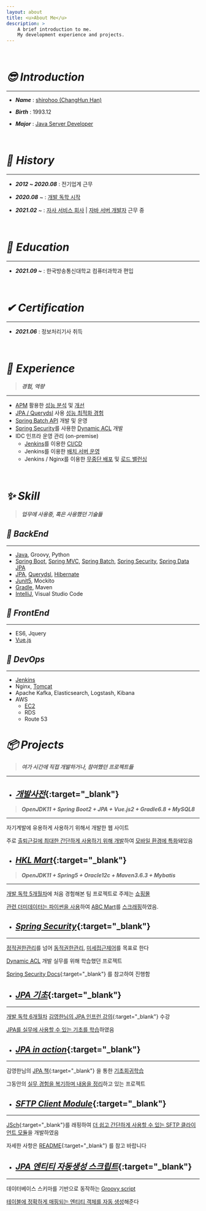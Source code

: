 ```yaml
---
layout: about
title: <u>About Me</u>
description: >
    A brief introduction to me.
    My development experience and projects.
---
```


&nbsp;  

# ***😎 Introduction***

---

- ***Name*** :  <u>shirohoo (ChangHun Han)</u>

- ***Birth*** : 1993.12

- ***Major*** : <u>Java Server Developer</u>

&nbsp;  

# ***📖 History***

---

- ***2012 ~ 2020.08*** : 전기업계 근무

- ***2020.08*** ~ : <u>개발 독학 시작</u>

- ***2021.02*** ~ : <u>자사 서비스 회사</u> \| <u>자바 서버 개발자</u> 근무 중

&nbsp;

# ***📜 Education***

---

- ***2021.09 ~*** : 한국방송통신대학교 컴퓨터과학과 편입


&nbsp;  

# ***✔ Certification***

---

- ***2021.06*** : 정보처리기사 취득

&nbsp;  

# ***👏 Experience***

> ***경험, 역량***

---

- <u>APM</u> 활용한 <u>성능 분석</u> 및 <u>개선</u>
- <u>JPA / Querydsl</u> 사용 <u>성능 최적화 경험</u>
- <u>Spring Batch API</u> 개발 및 운영
- <u>Spring Security</u>를 사용한 <u>Dynamic ACL</u> 개발
- IDC 인프라 운영 관리 (on-premise)
    - <u>Jenkins</u>를 이용한 <u>CI/CD</u>
    - Jenkins를 이용한 <u>배치 서버 운영</u>
    - Jenkins / Nginx를 이용한 <u>무중단 배포</u> 및 <u>로드 밸런싱</u>

&nbsp;  

# ***✨ Skill***

> ***업무에 사용중, 혹은 사용했던 기술들***

## ***🔐 BackEnd***

---

- <u>Java</u>, Groovy, Python
- <u>Spring Boot</u>, <u>Spring MVC</u>, <u>Spring Batch</u>, <u>Spring Security</u>, <u>Spring Data JPA</u>
- <u>JPA</u>, <u>Querydsl</u>, <u>Hibernate</u>
- <u>Junit5</u>, Mockito
- <u>Gradle</u>, Maven
- <u>IntelliJ</u>, Visual Studio Code

## ***🎨 FrontEnd***

---

- ES6, Jquery
- <u>Vue.js</u>

## ***🕋 DevOps***

---

- <u>Jenkins</u>
- Nginx, <u>Tomcat</u>
- Apache Kafka, Elasticsearch, Logstash, Kibana
- AWS
    - <u>EC2</u>
    - RDS
    - Route 53

# ***📦 Projects***

> ***여가 시간에 직접 개발하거나, 참여했던 프로젝트들***

---

- ## [***개발사전***](http://15.165.178.142/#/){:target="_blank"}

> ***OpenJDK11 + Spring Boot2 + JPA + Vue.js2 + Gradle6.8 + MySQL8***

---

자기계발에 유용하게 사용하기 위해서 개발한 웹 사이트

주로 <u>출퇴근길에 최대한 간단하게 사용하기 위해 개발</u>하여 <u>모바일 환경에 특화</u>돼있음

- ## [***HKL Mart***](https://github.com/shirohoo/hkl-mart){:target="_blank"}

> ***OpenJDK11 + Spring5 + Oracle12c + Maven3.6.3 + Mybatis***

---

<u>개발 독학 5개월차</u>에 처음 경험해본 팀 프로젝트로 주제는 <u>쇼핑몰</u>

<u>관련 더미데이터는 파이썬을 사용</u>하여 <a href="https://abcmart.a-rt.com/" target="_blank">ABC Mart</a>를 <u>스크래핑</u>하였음.

- ## [***Spring Security***](https://github.com/shirohoo/spring-security-dynamic-acl){:target="_blank"}

---


<u>정적권한관리</u>를 넘어 <u>동적권한관리</u>, <u>미세접근제어</u>를 목표로 한다

<u>Dynamic ACL</u> 개발 실무를 위해 학습했던 프로젝트

[Spring Security Docs](https://docs.spring.io/spring-security/site/docs/current/reference/html5/){:target="_blank"} 를 참고하여 진행함

- ## [***JPA 기초***](https://github.com/shirohoo/jpa){:target="_blank"}

---

<u>개발 독학 6개월차</u> [김영한님의 JPA 인프런 강의](https://www.inflearn.com/course/ORM-JPA-Basic/dashboard){:target="_blank"} 수강

<u>JPA를 실무에 사용할 수 있는 기초를 학습</u>하였음

- ## [***JPA in action***](https://github.com/shirohoo/jpa-in-action){:target="_blank"}

---

김영한님의 [JPA 책](http://www.kyobobook.co.kr/product/detailViewKor.laf?mallGb=KOR&ejkGb=KOR&barcode=9788960777330){:target="_blank"} 을 통한 <u>기초회귀학습</u>

그동안의 <u>실무 경험을 복기하며 내용을 정리</u>하고 있는 프로젝트

- ## [***SFTP Client Module***](https://github.com/shirohoo/sftp-client){:target="_blank"}

---

[JSch](https://github.com/is/jsch){:target="_blank"}를 래핑하여 <u>더 쉽고 간단하게 사용할 수 있는 SFTP 클라이언트 모듈</u>을 개발하였음

자세한 사항은 [README](https://github.com/shirohoo/sftp-client/blob/master/README.md){:target="_blank"} 를 참고 바랍니다

- ## [***JPA 엔티티 자동생성 스크립트***](https://github.com/shirohoo/create-automation-jpa-entity){:target="_blank"}

---

데이터베이스 스키마를 기반으로 동작하는 <u>Groovy script</u>

<u>테이블에 정확하게 매핑되는 엔티티 객체를 자동 생성</u>해준다
